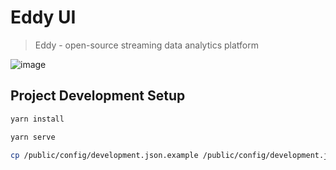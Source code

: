 # Eddy UI

> Eddy - open-source streaming data analytics platform

![image](https://user-images.githubusercontent.com/4534299/109401811-24b3b100-7951-11eb-8a7f-2b721c7ee8f8.png)

## Project Development Setup

```bash
yarn install
```

```bash
yarn serve
```

```bash
cp /public/config/development.json.example /public/config/development.json
```
